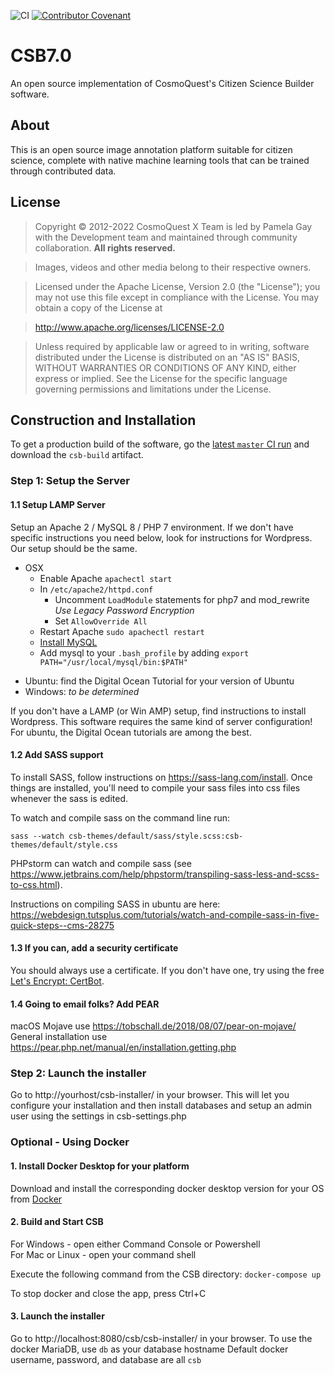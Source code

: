 ![CI](https://github.com/CosmoQuestX/CSB7.0/workflows/CI/badge.svg) [![Contributor Covenant](https://img.shields.io/badge/Contributor%20Covenant-v2.0%20adopted-ff69b4.svg)](code_of_conduct.md)

# CSB7.0
An open source implementation of CosmoQuest's Citizen Science Builder software.

## About
This is an open source image annotation platform suitable for citizen science, complete with native machine learning tools that can be trained through contributed data.

## License
> Copyright © 2012-2022 CosmoQuest X Team is led by Pamela Gay with the Development team and maintained through community collaboration. **All rights reserved.**





> Images, videos and other media belong to their respective owners.

> Licensed under the Apache License, Version 2.0 (the "License"); you may not use this file except in compliance with the License. You may obtain a copy of the License at

> http://www.apache.org/licenses/LICENSE-2.0

> Unless required by applicable law or agreed to in writing, software distributed under the License is distributed on an "AS IS" BASIS, WITHOUT WARRANTIES OR CONDITIONS OF ANY KIND, either express or implied. See the License for the specific language governing permissions and limitations under the License.


## Construction and Installation

To get a production build of the software, go the [latest `master` CI run](https://github.com/CosmoQuestX/CSB7.0/actions?query=branch%3Amaster) and download the `csb-build` artifact.

### Step 1: Setup the Server

#### 1.1 Setup LAMP Server

Setup an Apache 2 / MySQL 8 / PHP 7 environment. If we don't have specific instructions you need below, look for
instructions for Wordpress. Our setup should be the same.

* OSX
    * Enable Apache `apachectl start`
    * In `/etc/apache2/httpd.conf`
        * Uncomment `LoadModule` statements for php7 and mod_rewrite _Use Legacy Password Encryption_
        * Set `AllowOverride All`
    * Restart Apache `sudo apachectl restart`
    * [Install MySQL](https://dev.mysql.com/downloads/mysql)
    * Add mysql to your `.bash_profile` by adding `export PATH="/usr/local/mysql/bin:$PATH"`
- Ubuntu: find the Digital Ocean Tutorial for your version of Ubuntu
- Windows: _to be determined_

If you don't have a LAMP (or Win AMP) setup, find instructions to install
Wordpress. This software requires the same kind of server configuration!
For ubuntu, the Digital Ocean tutorials are among the best.


#### 1.2 Add SASS support
To install SASS, follow instructions on https://sass-lang.com/install. Once things
are installed, you'll need to compile your sass files into css files whenever
the sass is edited.

To watch and compile sass on the command line run:
```shell
sass --watch csb-themes/default/sass/style.scss:csb-themes/default/style.css
```

PHPstorm can watch and compile sass (see https://www.jetbrains.com/help/phpstorm/transpiling-sass-less-and-scss-to-css.html).

Instructions on compiling SASS in ubuntu are here: https://webdesign.tutsplus.com/tutorials/watch-and-compile-sass-in-five-quick-steps--cms-28275

#### 1.3 If you can, add a security certificate
You should always use a certificate. If you don't have one, try using the free
[Let's Encrypt: CertBot](https://letsencrypt.org/getting-started/).

#### 1.4 Going to email folks? Add PEAR
macOS Mojave use https://tobschall.de/2018/08/07/pear-on-mojave/
General installation use https://pear.php.net/manual/en/installation.getting.php

### Step 2: Launch the installer
Go to http://yourhost/csb-installer/ in your browser.
  This will let you configure your installation and then install databases and setup an admin user using the settings in csb-settings.php

### Optional - Using Docker

#### 1. Install Docker Desktop for your platform
Download and install the corresponding docker desktop version for your OS from [Docker](https://hub.docker.com/search?q=&type=edition&offering=community)

#### 2. Build and Start CSB
For Windows - open either Command Console or Powershell\
For Mac or Linux - open your command shell

Execute the following command from the CSB directory:
```docker-compose up```

To stop docker and close the app, press Ctrl+C

#### 3. Launch the installer
Go to http://localhost:8080/csb/csb-installer/ in your browser.
  To use the docker MariaDB, use ```db``` as your database hostname
  Default docker username, password, and database are all ```csb```
